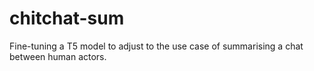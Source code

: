 # chitchat-sum
Fine-tuning a T5 model to adjust to the use case of summarising a chat between human actors.

